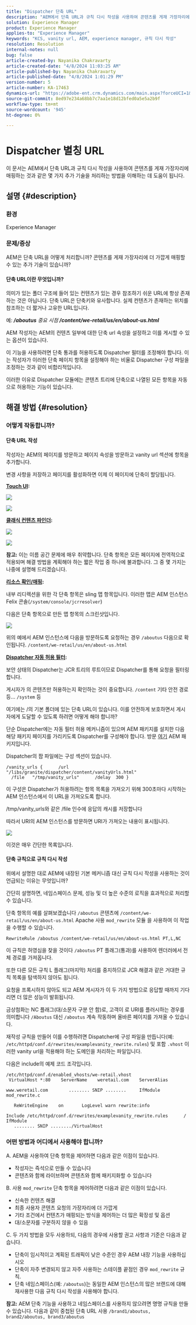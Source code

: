 ```yaml
---
title: "Dispatcher 단축 URL"
description: "AEM에서 단축 URL과 규칙 다시 작성을 사용하여 콘텐츠를 게재 가장자리에 매핑하는 것과 같은 몇 가지 추가 기술을 처리하는 방법에 대해 알아봅니다."
solution: Experience Manager
product: Experience Manager
applies-to: "Experience Manager"
keywords: "KCS, vanity url, AEM, experience manager, 규칙 다시 작성"
resolution: Resolution
internal-notes: null
bug: false
article-created-by: Nayanika Chakravarty
article-created-date: "4/8/2024 11:03:25 AM"
article-published-by: Nayanika Chakravarty
article-published-date: "4/8/2024 1:01:29 PM"
version-number: 5
article-number: KA-17463
dynamics-url: "https://adobe-ent.crm.dynamics.com/main.aspx?forceUCI=1&pagetype=entityrecord&etn=knowledgearticle&id=4683d89c-97f5-ee11-a1fe-6045bd006295"
source-git-commit: 8ed97e234a68bb7c7aa1e18d12bfed0a5e5a2b9f
workflow-type: tm+mt
source-wordcount: '945'
ht-degree: 0%

---
```


# Dispatcher 별칭 URL


이 문서는 AEM에서 단축 URL과 규칙 다시 작성을 사용하여 콘텐츠를 게재 가장자리에 매핑하는 것과 같은 몇 가지 추가 기술을 처리하는 방법을 이해하는 데 도움이 됩니다.

## 설명 {#description}


### 환경

Experience Manager

### 문제/증상

AEM은 단축 URL을 어떻게 처리합니까? 콘텐츠를 게재 가장자리에 더 가깝게 매핑할 수 있는 추가 기술이 있습니까?

#### 단축 URL이란 무엇입니까?

의미가 있는 폴더 구조에 들어 있는 컨텐츠가 있는 경우 참조하기 쉬운 URL에 항상 존재하는 것은 아닙니다. 단축 URL은 단축키와 유사합니다. 실제 컨텐츠가 존재하는 위치를 참조하는 더 짧거나 고유한 URL입니다.

예: <b>*/aboutus</b> 중요 시점 <b>/content/we-retail/us/en/about-us.html</b>*

AEM 작성자는 AEM의 컨텐츠 일부에 대한 단축 url 속성을 설정하고 이를 게시할 수 있는 옵션이 있습니다.

이 기능을 사용하려면 단축 통과를 허용하도록 Dispatcher 필터를 조정해야 합니다. 이는 작성자가 이러한 단축 페이지 항목을 설정해야 하는 비율로 Dispatcher 구성 파일을 조정하는 것과 같이 비합리적입니다.

이러한 이유로 Dispatcher 모듈에는 콘텐츠 트리에 단축으로 나열된 모든 항목을 자동으로 허용하는 기능이 있습니다.


## 해결 방법 {#resolution}


### 어떻게 작동합니까?

#### 단축 URL 작성

작성자는 AEM의 페이지를 방문하고 페이지 속성을 방문하고 vanity url 섹션에 항목을 추가합니다.

변경 사항을 저장하고 페이지를 활성화하면 이제 이 페이지에 단축이 할당됩니다.

<b><u>Touch UI</u>:</b>

![](assets/c1e59dbd-38b4-ed11-83fe-6045bd006149.png)

![](assets/c3e59dbd-38b4-ed11-83fe-6045bd006149.png)

<b><u>클래식 컨텐츠 파인더</u>:</b>

![](assets/c2e59dbd-38b4-ed11-83fe-6045bd006149.png)

![](assets/c4e59dbd-38b4-ed11-83fe-6045bd006149.png)

<b>참고:</b> 이는 이름 공간 문제에 매우 취약합니다. 단축 항목은 모든 페이지에 전역적으로 적용되며 해결 방법을 계획해야 하는 짧은 작업 중 하나에 불과합니다. 그 중 몇 가지는 나중에 설명해 드리겠습니다.

<b><u>리소스 확인/매핑</u>:</b>

내부 리디렉션을 위한 각 단축 항목은 sling 맵 항목입니다. 이러한 맵은 AEM 인스턴스 Felix 콘솔(`/system/console/jcrresolver`)

다음은 단축 항목으로 만든 맵 항목의 스크린샷입니다.

![](assets/c5e59dbd-38b4-ed11-83fe-6045bd006149.png)

위의 예에서 AEM 인스턴스에 다음을 방문하도록 요청하는 경우 `/aboutus` 다음으로 확인됩니다. `/content/we-retail/us/en/about-us.html`

<b><u>Dispatcher 자동 허용 필터</u>:</b>

보안 상태의 Dispatcher는 JCR 트리의 루트이므로 Dispatcher를 통해 요청을 필터링합니다.

게시자가 의 콘텐츠만 허용하는지 확인하는 것이 중요합니다. `/content` 기타 안전 경로 등... `/system` 등

여기에는 /의 기본 폴더에 있는 단축 URL이 있습니다. 이를 안전하게 보호하면서 게시자에게 도달할 수 있도록 하려면 어떻게 해야 합니까?

단순 Dispatcher에는 자동 필터 허용 메커니즘이 있으며 AEM 패키지를 설치한 다음 해당 패키지 페이지를 가리키도록 Dispatcher를 구성해야 합니다. 방문 [여기](https://experience.adobe.com/#/downloads/content/software-distribution/en/aem.html?package=/content/software-distribution/en/details.html/content/dam/aem/public/adobe/packages/granite/vanityurls-components) AEM 패키지입니다.

Dispatcher의 팜 파일에는 구성 섹션이 있습니다.


```
/vanity_urls {      /url    "/libs/granite/dispatcher/content/vanityUrls.html"
  /file   "/tmp/vanity_urls"      /delay  300 }
```


이 구성은 Dispatcher가 허용하려는 항목 목록을 가져오기 위해 300초마다 시작하는 AEM 인스턴스에서 이 URL을 가져오도록 합니다.

/tmp/vanity_urls와 같은 /file 인수에 응답의 캐시를 저장합니다

따라서 URI의 AEM 인스턴스를 방문하면 URI가 가져오는 내용이 표시됩니다.

![](assets/c6e59dbd-38b4-ed11-83fe-6045bd006149.png)

이것은 매우 간단한 목록입니다.

#### 단축 규칙으로 규칙 다시 작성

위에서 설명한 대로 AEM에 내장된 기본 메커니즘 대신 규칙 다시 작성을 사용하는 것이 언급되는 이유는 무엇입니까?

간단히 설명하면, 네임스페이스 문제, 성능 및 더 높은 수준의 로직을 효과적으로 처리할 수 있습니다.

단축 항목의 예를 살펴보겠습니다 `/aboutus` 콘텐츠에 `/content/we-retail/us/en/about-us.html` Apache 사용 `mod_rewrite` 모듈 을 사용하여 이 작업을 수행할 수 있습니다.

`RewriteRule /aboutus /content/we-retail/us/en/about-us.html PT,L,NC`

이 규칙은 허영심을 찾을 것이다 `/aboutus` PT 플래그(통과)를 사용하여 렌더러에서 전체 경로를 가져옵니다.

또한 다른 모든 규칙 L 플래그(마지막) 처리를 중지하므로 JCR 해결과 같은 거대한 규칙 목록을 탐색하지 않아도 됩니다.

요청을 프록시하지 않아도 되고 AEM 게시자가 이 두 가지 방법으로 응답할 때까지 기다리면 더 많은 성능이 발휘됩니다.

금상첨화는 NC 플래그(대/소문자 구분 안 함)로, 고객이 로 URI를 플러시하는 경우를 의미합니다 `/Aboutus` 대신 `/aboutus` 계속 작동하며 올바른 페이지를 가져올 수 있습니다.

재작성 규칙을 만들어 이를 수행하려면 Dispatcher에 구성 파일을 만듭니다(예: `/etc/httpd/conf.d/rewrites/examplevanity_rewrite.rules`) 및 포함 `.vhost` 이러한 vanity url을 적용해야 하는 도메인을 처리하는 파일입니다.

다음은 include의 예제 코드 조각입니다.


```
/etc/httpd/conf.d/enabled_vhosts/we-retail.vhost
 VirtualHost *:80    ServerName    weretail.com    ServerAlias 

www.weretail.com        ........ SNIP ........     IfModule mod_rewrite.c   

   ReWriteEngine    on       LogLevel warn rewrite:info

Include /etc/httpd/conf.d/rewrites/examplevanity_rewrite.rules      / IfModule         
   ........ SNIP ......../VirtualHost
```


### 어떤 방법과 어디에서 사용해야 합니까?

A. AEM을 사용하여 단축 항목을 제어하면 다음과 같은 이점이 있습니다.

- 작성자는 즉석으로 만들 수 있습니다
- 콘텐츠와 함께 라이브하며 콘텐츠와 함께 패키지화할 수 있습니다


B. 사용 `mod_rewrite` 단축 항목을 제어하려면 다음과 같은 이점이 있습니다.

- 신속한 컨텐츠 해결
- 최종 사용자 콘텐츠 요청의 가장자리에 더 가깝게
- 기타 조건에서 컨텐츠가 매핑되는 방식을 제어하는 더 많은 확장성 및 옵션
- 대/소문자를 구분하지 않을 수 있음


C. 두 가지 방법을 모두 사용하되, 다음의 경우에 사용할 권고 사항과 기준은 다음과 같습니다.

- 단축이 임시적이고 계획된 트래픽이 낮은 수준인 경우 AEM 내장 기능을 사용하십시오
- 단축이 자주 변경되지 않고 자주 사용하는 스테이플 끝점인 경우 `mod_rewrite` 규칙.
- 단축 네임스페이스(예: `/aboutus`)는 동일한 AEM 인스턴스의 많은 브랜드에 대해 재사용한 다음 규칙 다시 작성을 사용해야 합니다.


<b>참고:</b> AEM 단축 기능을 사용하고 네임스페이스를 사용하지 않으려면 명명 규칙을 만들 수 있습니다. 다음과 같이 중첩된 단축 URL 사용 `/brand1/aboutus, brand2/aboutus, brand3/aboutus`
